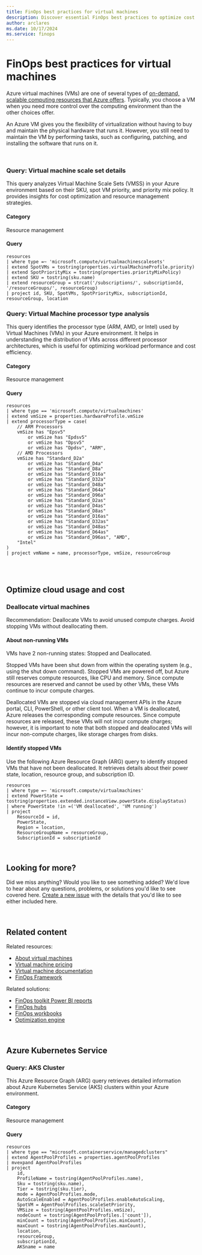 ```yaml
---
title: FinOps best practices for virtual machines
description: Discover essential FinOps best practices to optimize cost efficiency and governance for your Azure resources.
author: arclares
ms.date: 10/17/2024
ms.service: finops
---
```


<!-- markdownlint-disable-next-line MD025 -->
# FinOps best practices for virtual machines

Azure virtual machines (VMs) are one of several types of [on-demand, scalable computing resources that Azure offers](/azure/architecture/guide/technology-choices/compute-decision-tree). Typically, you choose a VM when you need more control over the computing environment than the other choices offer.

An Azure VM gives you the flexibility of virtualization without having to buy and maintain the physical hardware that runs it. However, you still need to maintain the VM by performing tasks, such as configuring, patching, and installing the software that runs on it.

<br>

<!--
## Understand cloud usage and cost
### Data ingestion
### Allocation
### Reporting and analytics
### Anomaly management
-->

### Query: Virtual machine scale set details

This query analyzes Virtual Machine Scale Sets (VMSS) in your Azure environment based on their SKU, spot VM priority, and priority mix policy. It provides insights for cost optimization and resource management strategies.

<h4>Category</h4>

Resource management

<h4>Query</h4>

```kql
resources
| where type =~ 'microsoft.compute/virtualmachinescalesets'
| extend SpotVMs = tostring(properties.virtualMachineProfile.priority)
| extend SpotPriorityMix = tostring(properties.priorityMixPolicy)
| extend SKU = tostring(sku.name)
| extend resourceGroup = strcat('/subscriptions/', subscriptionId, '/resourceGroups/', resourceGroup)
| project id, SKU, SpotVMs, SpotPriorityMix, subscriptionId, resourceGroup, location
```

### Query: Virtual Machine processor type analysis

This query identifies the processor type (ARM, AMD, or Intel) used by Virtual Machines (VMs) in your Azure environment. It helps in understanding the distribution of VMs across different processor architectures, which is useful for optimizing workload performance and cost efficiency.

<h4>Category</h4>

Resource management

<h4>Query</h4>

```kql
resources
| where type == 'microsoft.compute/virtualmachines'
| extend vmSize = properties.hardwareProfile.vmSize
| extend processorType = case(
    // ARM Processors
    vmSize has "Epsv5"
        or vmSize has "Epdsv5"
        or vmSize has "Dpsv5"
        or vmSize has "Dpdsv", "ARM",
    // AMD Processors
    vmSize has "Standard_D2a"
        or vmSize has "Standard_D4a"
        or vmSize has "Standard_D8a"
        or vmSize has "Standard_D16a"
        or vmSize has "Standard_D32a"
        or vmSize has "Standard_D48a"
        or vmSize has "Standard_D64a"
        or vmSize has "Standard_D96a"
        or vmSize has "Standard_D2as"
        or vmSize has "Standard_D4as"
        or vmSize has "Standard_D8as"
        or vmSize has "Standard_D16as"
        or vmSize has "Standard_D32as"
        or vmSize has "Standard_D48as"
        or vmSize has "Standard_D64as"
        or vmSize has "Standard_D96as", "AMD",
    "Intel"
)
| project vmName = name, processorType, vmSize, resourceGroup
```

<br>


<br>

<!--
## Quantify business value
### Planning and estimating
### Forecasting
### Budgeting
### Benchmarking
### Unit economics
<br>
-->

## Optimize cloud usage and cost

<!--
### Architecting for cloud
### Workload optimization
### Rate optimization
### Licensing and SaaS
### Cloud sustainability
-->

### Deallocate virtual machines

Recommendation: Deallocate VMs to avoid unused compute charges. Avoid stopping VMs without deallocating them.

#### About non-running VMs

VMs have 2 non-running states: Stopped and Deallocated.

Stopped VMs have been shut down from within the operating system (e.g., using the shut down command). Stopped VMs are powered off, but Azure still reserves compute resources, like CPU and memory. Since compute resources are reserved and cannot be used by other VMs, these VMs continue to incur compute charges.

Deallocated VMs are stopped via cloud management APIs in the Azure portal, CLI, PowerShell, or other client tool. When a VM is deallocated, Azure releases the corresponding compute resources. Since compute resources are released, these VMs will not incur compute charges; however, it is important to note that both stopped and deallocated VMs will incur non-compute charges, like storage charges from disks.

#### Identify stopped VMs

Use the following Azure Resource Graph (ARG) query to identify stopped VMs that have not been deallocated. It retrieves details about their power state, location, resource group, and subscription ID.

```kql
resources
| where type =~ 'microsoft.compute/virtualmachines'
| extend PowerState = tostring(properties.extended.instanceView.powerState.displayStatus)
| where PowerState !in =('VM deallocated', 'VM running')
| project
    ResourceId = id,
    PowerState,
    Region = location,
    ResourceGroupName = resourceGroup,
    SubscriptionId = subscriptionId
```

<br>

<!--
## Manage the FinOps practice
### FinOps practice operations
### FinOps education and enablement
### FinOps assessment
### Cloud policy and governance
### FinOps tools and services
### Chargeback and invoicing
### Onboarding workloads
### Intersecting disciplines
<br>
-->

## Looking for more?

Did we miss anything? Would you like to see something added? We'd love to hear about any questions, problems, or solutions you'd like to see covered here. [Create a new issue](https://aka.ms/ftk/ideas) with the details that you'd like to see either included here.

<br>

## Related content

Related resources:

- [About virtual machines](https://azure.microsoft.com/products/virtual-machines)
- [Virtual machine pricing](https://azure.microsoft.com/pricing/details/virtual-machines)
- [Virtual machine documentation](/azure/virtual-machines)
- [FinOps Framework](../../framework/finops-framework-overview.md)

Related solutions:

- [FinOps toolkit Power BI reports](../_docs/best-practices/power-bi/reports.md)
- [FinOps hubs](../_docs/best-practices/hubs/finops-hubs-overview.md)
- [FinOps workbooks](../toolkit/workbooks/finops-workbooks-overview.md)
- [Optimization engine](../_docs/best-practices/optimization-engine/optimization-engine-overview.md)

<br>







## Azure Kubernetes Service

### Query: AKS Cluster

This Azure Resource Graph (ARG) query retrieves detailed information about Azure Kubernetes Service (AKS) clusters within your Azure environment.

<h4>Category</h4>

Resource management

<h4>Query</h4>

```kql
resources
| where type == "microsoft.containerservice/managedclusters"
| extend AgentPoolProfiles = properties.agentPoolProfiles
| mvexpand AgentPoolProfiles
| project
    id,
    ProfileName = tostring(AgentPoolProfiles.name),
    Sku = tostring(sku.name),
    Tier = tostring(sku.tier),
    mode = AgentPoolProfiles.mode,
    AutoScaleEnabled = AgentPoolProfiles.enableAutoScaling,
    SpotVM = AgentPoolProfiles.scaleSetPriority,
    VMSize = tostring(AgentPoolProfiles.vmSize),
    nodeCount = tostring(AgentPoolProfiles.['count']),
    minCount = tostring(AgentPoolProfiles.minCount),
    maxCount = tostring(AgentPoolProfiles.maxCount),
    location,
    resourceGroup,
    subscriptionId,
    AKSname = name
```

<br>
